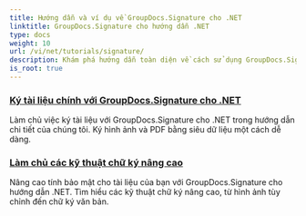 ```yaml
---
title: Hướng dẫn và ví dụ về GroupDocs.Signature cho .NET
linktitle: GroupDocs.Signature cho hướng dẫn .NET
type: docs
weight: 10
url: /vi/net/tutorials/signature/
description: Khám phá hướng dẫn toàn diện về cách sử dụng GroupDocs.Signature cho .NET. Tìm hiểu cách triển khai chữ ký số, tùy chỉnh quy trình làm việc và tăng cường bảo mật tài liệu với hướng dẫn từng bước rõ ràng.
is_root: true
---
```


### [Ký tài liệu chính với GroupDocs.Signature cho .NET](./master-document-signing/)
Làm chủ việc ký tài liệu với GroupDocs.Signature cho .NET trong hướng dẫn chi tiết của chúng tôi. Ký hình ảnh và PDF bằng siêu dữ liệu một cách dễ dàng.
### [Làm chủ các kỹ thuật chữ ký nâng cao](./master-advanced-sign-techniques/)
Nâng cao tính bảo mật cho tài liệu của bạn với GroupDocs.Signature cho hướng dẫn .NET. Tìm hiểu các kỹ thuật chữ ký nâng cao, từ hình ảnh tùy chỉnh đến chữ ký văn bản.